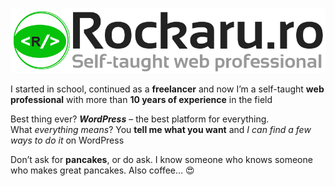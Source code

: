 ![image](https://github.com/rockaru/rockaru/blob/master/Rockaru.ro-logo.png)

I started in school, continued as a **freelancer** and now I’m a self-taught **web professional** with more than **10 years of experience** in the field

Best thing ever?  _**WordPress**_ – the best platform for everything.  
What _everything means_? You **tell me what you want** and _I can find a few ways to do it_  on WordPress

Don’t ask for  **pancakes**, or do ask. I know someone who knows someone who makes great pancakes. Also coffee… 😍
